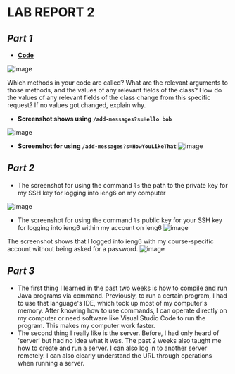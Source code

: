 # **LAB REPORT 2**

## ***Part 1***
- [**Code**](https://maynhile13105.github.io/CSE15L-LabReport2/StringServer.java)

![image](https://github.com/maynhile13105/CSE15L-LabReport2/assets/146885739/872ddcca-f444-45df-869d-40a6d0ec4b15)

Which methods in your code are called?
What are the relevant arguments to those methods, and the values of any relevant fields of the class?
How do the values of any relevant fields of the class change from this specific request? If no values got changed, explain why.
- **Screenshot shows using `/add-messages?s=Hello bob`**
  
![image](https://github.com/maynhile13105/CSE15L-LabReport2/assets/146885739/190b5d9d-e53d-40e0-a6e8-477545fe8af5)

- **Screenshot for using `/add-messages?s=HowYouLikeThat`**
![image](https://github.com/maynhile13105/CSE15L-LabReport2/assets/146885739/b8a55ee4-e645-4f27-a9e3-ee02c1e35b3f)

## ***Part 2***
- The screenshot for using the command `ls` the path to the private key for my SSH key for logging into ieng6 on my computer

![image](https://github.com/maynhile13105/CSE15L-LabReport2/assets/146885739/fe8041b7-9d95-4e83-ac62-bc8c0ab7c71b)

- The screenshot for using the command `ls`  public key for your SSH key for logging into ieng6 within my account on ieng6
![image](https://github.com/maynhile13105/CSE15L-LabReport2/assets/146885739/7ff80cb9-f128-4a07-a818-b30b4fcea311)

The screenshot shows that I logged into ieng6 with my course-specific account without being asked for a password.
![image](https://github.com/maynhile13105/CSE15L-LabReport2/assets/146885739/abffeaa3-47d7-4691-8b66-db7e266033fd)

## ***Part 3***
- The first thing I learned in the past two weeks is how to compile and run Java programs via command. Previously, to run a certain program, I had to use that language's IDE, which took up most of my computer's memory. After knowing how to use commands, I can operate directly on my computer or need software like Visual Studio Code to run the program. This makes my computer work faster.
- The second thing I really like is the server. Before, I had only heard of 'server' but had no idea what it was. The past 2 weeks also taught me how to create and run a server. I can also log in to another server remotely. I can also clearly understand the URL through operations when running a server.

